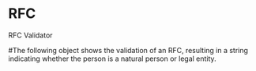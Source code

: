 # RFC
RFC Validator

#The following object shows the validation of an RFC, resulting in a string indicating whether the person is a natural person or legal entity.
